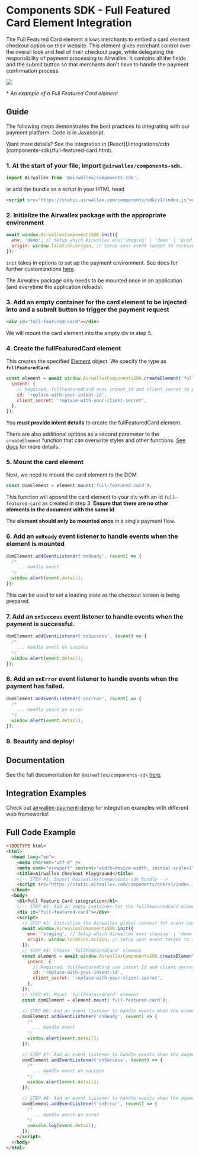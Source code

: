 # Components SDK - Full Featured Card Element Integration

The Full Featured Card element allows merchants to embed a card element checkout option on their website. This element gives merchant control over the overall look and feel of their checkout page, while delegating the responsibility of payment processing to Airwallex. It contains all the fields and the submit button so that merchants don't have to handle the payment confirmation process.

![](assets/ffc.gif)

\* _An example of a Full Featured Card element._

## Guide

The following steps demonstrates the best practices to integrating with our payment platform. Code is in Javascript.

Want more details? See the integration in [React](/integrations/cdn (components-sdk)/full-featured-card.html).

### 1. At the start of your file, import `@airwallex/components-sdk`.

```js
import Airwallex from '@airwallex/components-sdk';
```

or add the bundle as a script in your HTML head

```html
<script src="https://static.airwallex.com/components/sdk/v1/index.js"></script>
```

### 2. Initialize the Airwallex package with the appropriate environment

```js
await window.AirwallexComponentsSDK.init({
  env: 'demo', // Setup which Airwallex env('staging' | 'demo' | 'prod') to integrate with
  origin: window.location.origin, // Setup your event target to receive the browser events message
});
```

`init` takes in options to set up the payment environment. See docs for further customizations [here](/docs/components-sdk#init).

The Airwallex package only needs to be mounted once in an application (and everytime the application reloads).

### 3. Add an empty container for the card element to be injected into and a submit button to trigger the payment request

```html
<div id="full-featured-card"></div>
```

We will mount the card element into the empty div in step 5.

### 4. Create the fullFeaturedCard element

This creates the specified [Element](/docs/components-sdk#Element) object. We specify the type as **`fullFeaturedCard`**.

```js
const element = await window.AirwallexComponentsSDK.createElement('fullFeaturedCard', {
  intent: {
    // Required, fullFeaturedCard uses intent_id and client_secret to prepare checkout
    id: 'replace-with-your-intent-id',
    client_secret: 'replace-with-your-client-secret',
  },
});
```

You **must provide intent details** to create the fullFeaturedCard element.

There are also additional options as a second parameter to the `createElement` function that can overwrite styles and other functions. [See docs](/docs/components-sdk#createElement) for more details.

### 5. Mount the card element

Next, we need to mount the card element to the DOM.

```js
const domElement = element.mount('full-featured-card');
```

This function will append the card element to your div with an id `full-featured-card` as created in step 3. **Ensure that there are no other elements in the document with the same id**.

The **element should only be mounted once** in a single payment flow.

### 6. Add an `onReady` event listener to handle events when the element is mounted

```js
domElement.addEventListener('onReady', (event) => {
  /*
    ... Handle event
  */
  window.alert(event.detail);
});
```

This can be used to set a loading state as the checkout screen is being prepared.

### 7. Add an `onSuccess` event listener to handle events when the payment is successful.

```js
domElement.addEventListener('onSuccess', (event) => {
  /*
    ... Handle event on success
  */
  window.alert(event.detail);
});
```

### 8. Add an `onError` event listener to handle events when the payment has failed.

```js
domElement.addEventListener('onError', (event) => {
  /*
    ... Handle event on error
  */
  window.alert(event.detail);
});
```

### 9. Beautify and deploy!

## Documentation

See the full documentation for `@airwallex/components-sdk` [here](/docs).

## Integration Examples

Check out [airwallex-payment-demo](/../../tree/master) for integration examples with different web frameworks!

## Full Code Example

```html
<!DOCTYPE html>
<html>
  <head lang="en">
    <meta charset="utf-8" />
    <meta name="viewport" content="width=device-width, initial-scale=1" />
    <title>Airwallex Checkout Playground</title>
    <!-- STEP #1: Import @airwallex/components-sdk bundle -->
    <script src="https://static.airwallex.com/components/sdk/v1/index.js"></script>
  </head>
  <body>
    <h1>Full Feature Card integration</h1>
    <!-- STEP #3: Add an empty container for the fullFeaturedCard element to be injected into -->
    <div id="full-featured-card"></div>
    <script>
      // STEP #2: Initialize the Airwallex global context for event communication
      await window.AirwallexComponentsSDK.init({
        env: 'staging', // Setup which Airwallex env('staging' | 'demo' | 'prod') to integrate with
        origin: window.location.origin, // Setup your event target to receive the browser events message
      });
      // STEP #4: Create 'fullFeaturedCard' element
      const element = await window.AirwallexComponentsSDK.createElement('fullFeaturedCard', {
        intent: {
          // Required, fullFeaturedCard use intent Id and client_secret to prepare checkout
          id: 'replace-with-your-intent-id',
          client_secret: 'replace-with-your-client-secret',
        },
      });
      // STEP #5: Mount 'fullFeaturedCard' element
      const domElement = element.mount('full-featured-card');

      // STEP #6: Add an event listener to handle events when the element is mounted
      domElement.addEventListener('onReady', (event) => {
        /*
          ... Handle event
        */
        window.alert(event.detail);
      });

      // STEP #7: Add an event listener to handle events when the payment is successful.
      domElement.addEventListener('onSuccess', (event) => {
        /*
          ... Handle event on success
        */
        window.alert(event.detail);
      });

      // STEP #8: Add an event listener to handle events when the payment has failed.
      domElement.addEventListener('onError', (event) => {
        /*
          ... Handle event on error
        */
        console.log(event.detail);
      });
    </script>
  </body>
</html>
```
